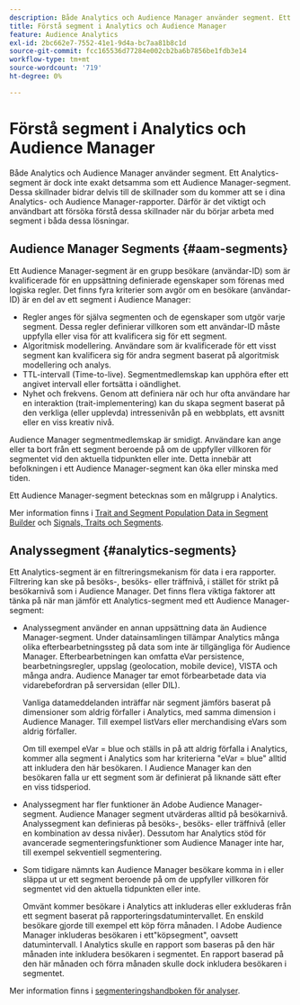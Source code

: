 ```yaml
---
description: Både Analytics och Audience Manager använder segment. Ett Analytics-segment är dock inte exakt detsamma som ett Audience Manager-segment. Dessa skillnader bidrar delvis till de skillnader som du kommer att se i dina Analytics- och Audience Manager-rapporter. Därför är det viktigt och användbart att försöka förstå dessa skillnader när du börjar arbeta med segment i båda dessa lösningar.
title: Förstå segment i Analytics och Audience Manager
feature: Audience Analytics
exl-id: 2bc662e7-7552-41e1-9d4a-bc7aa81b8c1d
source-git-commit: fcc165536d77284e002cb2ba6b7856be1fdb3e14
workflow-type: tm+mt
source-wordcount: '719'
ht-degree: 0%

---
```


# Förstå segment i Analytics och Audience Manager

Både Analytics och Audience Manager använder segment. Ett Analytics-segment är dock inte exakt detsamma som ett Audience Manager-segment. Dessa skillnader bidrar delvis till de skillnader som du kommer att se i dina Analytics- och Audience Manager-rapporter. Därför är det viktigt och användbart att försöka förstå dessa skillnader när du börjar arbeta med segment i båda dessa lösningar.

## Audience Manager Segments {#aam-segments}

Ett Audience Manager-segment är en grupp besökare (användar-ID) som är kvalificerade för en uppsättning definierade egenskaper som förenas med logiska regler. Det finns fyra kriterier som avgör om en besökare (användar-ID) är en del av ett segment i Audience Manager:

* Regler anges för själva segmenten och de egenskaper som utgör varje segment. Dessa regler definierar villkoren som ett användar-ID måste uppfylla eller visa för att kvalificera sig för ett segment.
* Algoritmisk modellering. Användare som är kvalificerade för ett visst segment kan kvalificera sig för andra segment baserat på algoritmisk modellering och analys.
* TTL-intervall (Time-to-live). Segmentmedlemskap kan upphöra efter ett angivet intervall eller fortsätta i oändlighet.
* Nyhet och frekvens. Genom att definiera när och hur ofta användare har en interaktion (trait-implementering) kan du skapa segment baserat på den verkliga (eller upplevda) intressenivån på en webbplats, ett avsnitt eller en viss kreativ nivå.

Audience Manager segmentmedlemskap är smidigt. Användare kan ange eller ta bort från ett segment beroende på om de uppfyller villkoren för segmentet vid den aktuella tidpunkten eller inte. Detta innebär att befolkningen i ett Audience Manager-segment kan öka eller minska med tiden.

Ett Audience Manager-segment betecknas som en målgrupp i Analytics.

Mer information finns i [Trait and Segment Population Data in Segment Builder](https://experienceleague.adobe.com/docs/audience-manager/user-guide/features/segments/segment-builder-data.html) och [Signals, Traits och Segments](https://experienceleague.adobe.com/docs/audience-manager/user-guide/reference/signal-trait-segment.html).

## Analyssegment {#analytics-segments}

Ett Analytics-segment är en filtreringsmekanism för data i era rapporter. Filtrering kan ske på besöks-, besöks- eller träffnivå, i stället för strikt på besökarnivå som i Audience Manager. Det finns flera viktiga faktorer att tänka på när man jämför ett Analytics-segment med ett Audience Manager-segment:

* Analyssegment använder en annan uppsättning data än Audience Manager-segment. Under datainsamlingen tillämpar Analytics många olika efterbearbetningssteg på data som inte är tillgängliga för Audience Manager. Efterbearbetningen kan omfatta eVar persistence, bearbetningsregler, uppslag (geolocation, mobile device), VISTA och många andra. Audience Manager tar emot förbearbetade data via vidarebefordran på serversidan (eller DIL).

  Vanliga datameddelanden inträffar när segment jämförs baserat på dimensioner som aldrig förfaller i Analytics, med samma dimension i Audience Manager. Till exempel listVars eller merchandising eVars som aldrig förfaller.

  Om till exempel eVar = blue och ställs in på att aldrig förfalla i Analytics, kommer alla segment i Analytics som har kriterierna &quot;eVar = blue&quot; alltid att inkludera den här besökaren. I Audience Manager kan den besökaren falla ur ett segment som är definierat på liknande sätt efter en viss tidsperiod.

* Analyssegment har fler funktioner än Adobe Audience Manager-segment. Audience Manager segment utvärderas alltid på besökarnivå. Analyssegment kan definieras på besöks-, besöks- eller träffnivå (eller en kombination av dessa nivåer). Dessutom har Analytics stöd för avancerade segmenteringsfunktioner som Audience Manager inte har, till exempel sekventiell segmentering.

* Som tidigare nämnts kan Audience Manager besökare komma in i eller släppa ut ur ett segment beroende på om de uppfyller villkoren för segmentet vid den aktuella tidpunkten eller inte.

  Omvänt kommer besökare i Analytics att inkluderas eller exkluderas från ett segment baserat på rapporteringsdatumintervallet. En enskild besökare gjorde till exempel ett köp förra månaden. I Adobe Audience Manager inkluderas besökaren i ett&quot;köpsegment&quot;, oavsett datumintervall. I Analytics skulle en rapport som baseras på den här månaden inte inkludera besökaren i segmentet. En rapport baserad på den här månaden och förra månaden skulle dock inkludera besökaren i segmentet.

Mer information finns i [segmenteringshandboken för analyser](/help/components/segmentation/seg-home.md).
